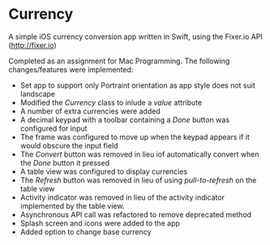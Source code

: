 # Currency

A simple iOS currency conversion app written in Swift, using the Fixer.io API (http://fixer.io)

Completed as an assignment for Mac Programming. The following changes/features were implemented:

* Set app to support only Portraint orientation as app style does not suit landscape
 * Modified the _Currency_ class to inlude a _value_ attribute
* A number of extra currencies were added
* A decimal keypad with a toolbar containing a _Done_ button was configured for input
* The frame was configured to move up when the keypad appears if it would obscure the input field
* The _Convert_ button was removed in lieu iof automatically convert when the _Done_ button it pressed
* A table view was configured to display currencies
* The _Refresh_ button was removed in lieu of using _pull-to-refresh_ on the table view
* Activity indicator was removed in lieu of the activity indicator implemented by the table view.
* Asynchronous API call was refactored to remove deprecated method
* Splash screen and icons were added to the app
* Added option to change base currency
